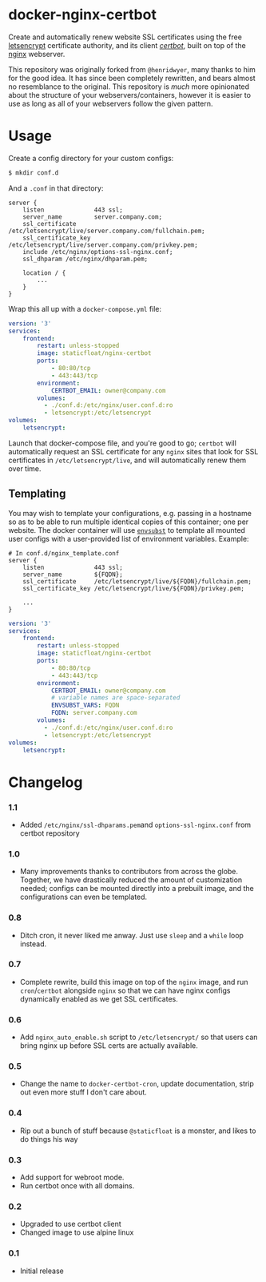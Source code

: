# docker-nginx-certbot
Create and automatically renew website SSL certificates using the free [letsencrypt](https://letsencrypt.org/) certificate authority, and its client [*certbot*](https://certbot.eff.org/), built on top of the [nginx](https://www.nginx.com/) webserver.

This repository was originally forked from `@henridwyer`, many thanks to him for the good idea.  It has since been completely rewritten, and bears almost no resemblance to the original.  This repository is _much_ more opinionated about the structure of your webservers/containers, however it is easier to use as long as all of your webservers follow the given pattern.

# Usage

Create a config directory for your custom configs:

```bash
$ mkdir conf.d
```

And a `.conf` in that directory:
```nginx
server {
    listen              443 ssl;
    server_name         server.company.com;
    ssl_certificate     /etc/letsencrypt/live/server.company.com/fullchain.pem;
    ssl_certificate_key /etc/letsencrypt/live/server.company.com/privkey.pem;
    include /etc/nginx/options-ssl-nginx.conf;
    ssl_dhparam /etc/nginx/dhparam.pem;

    location / {
        ...
    }
}
```

Wrap this all up with a `docker-compose.yml` file:
```yml
version: '3'
services:
    frontend:
        restart: unless-stopped
        image: staticfloat/nginx-certbot
        ports:
            - 80:80/tcp
            - 443:443/tcp
        environment:
            CERTBOT_EMAIL: owner@company.com
        volumes:
          - ./conf.d:/etc/nginx/user.conf.d:ro
          - letsencrypt:/etc/letsencrypt
volumes:
    letsencrypt:
```

Launch that docker-compose file, and you're good to go; `certbot` will automatically request an SSL certificate for any `nginx` sites that look for SSL certificates in `/etc/letsencrypt/live`, and will automatically renew them over time.

## Templating

You may wish to template your configurations, e.g. passing in a hostname so as to be able to run multiple identical copies of this container; one per website.  The docker container will use [`envsubst`](https://www.gnu.org/software/gettext/manual/html_node/envsubst-Invocation.html) to template all mounted user configs with a user-provided list of environment variables.  Example:

```nginx
# In conf.d/nginx_template.conf
server {
    listen              443 ssl;
    server_name         ${FQDN};
    ssl_certificate     /etc/letsencrypt/live/${FQDN}/fullchain.pem;
    ssl_certificate_key /etc/letsencrypt/live/${FQDN}/privkey.pem;

    ...
}
```

```yml
version: '3'
services:
    frontend:
        restart: unless-stopped
        image: staticfloat/nginx-certbot
        ports:
            - 80:80/tcp
            - 443:443/tcp
        environment:
            CERTBOT_EMAIL: owner@company.com
            # variable names are space-separated
            ENVSUBST_VARS: FQDN
            FQDN: server.company.com
        volumes:
          - ./conf.d:/etc/nginx/user.conf.d:ro
          - letsencrypt:/etc/letsencrypt
volumes:
    letsencrypt:
```

# Changelog

### 1.1
- Added `/etc/nginx/ssl-dhparams.pem`and `options-ssl-nginx.conf` from certbot repository

### 1.0
- Many improvements thanks to contributors from across the globe.  Together, we have drastically reduced the amount of customization needed; configs can be mounted directly into a prebuilt image, and the configurations can even be templated.

### 0.8
- Ditch cron, it never liked me anway.  Just use `sleep` and a `while` loop instead.

### 0.7
- Complete rewrite, build this image on top of the `nginx` image, and run `cron`/`certbot` alongside `nginx` so that we can have nginx configs dynamically enabled as we get SSL certificates.

### 0.6
- Add `nginx_auto_enable.sh` script to `/etc/letsencrypt/` so that users can bring nginx up before SSL certs are actually available.

### 0.5
- Change the name to `docker-certbot-cron`, update documentation, strip out even more stuff I don't care about.

### 0.4
- Rip out a bunch of stuff because `@staticfloat` is a monster, and likes to do things his way

### 0.3
- Add support for webroot mode.
- Run certbot once with all domains.

### 0.2
- Upgraded to use certbot client
- Changed image to use alpine linux

### 0.1
- Initial release
